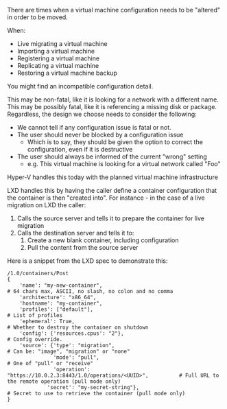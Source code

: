 ﻿There are times when a virtual machine configuration needs to be "altered" in order to be moved.

When:
- Live migrating a virtual machine
- Importing a virtual machine
- Registering a virtual machine
- Replicating a virtual machine
- Restoring a virtual machine backup

You might find an incompatible configuration detail.

This may be non-fatal, like it is looking for a network with a different name.  
This may be possibly fatal, like it is referencing a missing disk or package.  Regardless, the design we choose needs to consider the following:
- We cannot tell if any configuration issue is fatal or not.
- The user should never be blocked by a configuration issue
	+ Which is to say, they should be given the option to correct the configuration, even if it is destructive
- The user should always be informed of the current "wrong" setting
	- e.g. This virtual machine is looking for a virtual network called "Foo"

Hyper-V handles this today with the planned virtual machine infrastructure

LXD handles this by having the caller define a container configuration that the container is then "created into".  For instance - in the case of a live migration on LXD the caller:
1. Calls the source server and tells it to prepare the container for live migration
2. Calls the destination server and tells it to:
	1. Create a new blank container, including configuration
	2. Pull the content from the source server

Here is a snippet from the LXD spec to demonstrate this:

	/1.0/containers/Post
	{
    	'name': "my-new-container",                                                     # 64 chars max, ASCII, no slash, no colon and no comma
    	'architecture': "x86_64",
    	'hostname': "my-container",
    	'profiles': ["default"],                                                        # List of profiles
    	'ephemeral': True,                                                              # Whether to destroy the container on shutdown
    	'config': {'resources.cpus': "2"},                                              # Config override.
    	'source': {'type': "migration",                                                 # Can be: "image", "migration" or "none"
            	   'mode': "pull",                                                      # One of "pull" or "receive"
        	       'operation': "https://10.0.2.3:8443/1.0/operations/<UUID>",          # Full URL to the remote operation (pull mode only)
              	 'secret': "my-secret-string"},                                       # Secret to use to retrieve the container (pull mode only)
	}